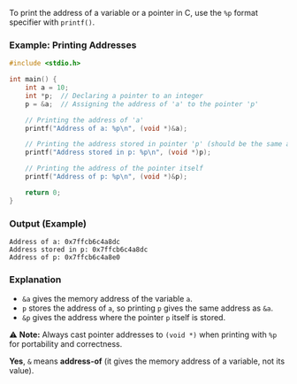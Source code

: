 To print the address of a variable or a pointer in C, use the `%p` format specifier with `printf()`.

### **Example: Printing Addresses**

```c
#include <stdio.h>

int main() {
    int a = 10;
    int *p;  // Declaring a pointer to an integer
    p = &a;  // Assigning the address of 'a' to the pointer 'p'

    // Printing the address of 'a'
    printf("Address of a: %p\n", (void *)&a);

    // Printing the address stored in pointer 'p' (should be the same as &a)
    printf("Address stored in p: %p\n", (void *)p);

    // Printing the address of the pointer itself
    printf("Address of p: %p\n", (void *)&p);

    return 0;
}
```

### **Output (Example)**

```
Address of a: 0x7ffcb6c4a8dc
Address stored in p: 0x7ffcb6c4a8dc
Address of p: 0x7ffcb6c4a8e0
```

### **Explanation**

- `&a` gives the memory address of the variable `a`.
- `p` stores the address of `a`, so printing `p` gives the same address as `&a`.
- `&p` gives the address where the pointer `p` itself is stored.

⚠️ **Note:** Always cast pointer addresses to `(void *)` when printing with `%p` for portability and correctness.


**Yes**, `&` means **address-of** (it gives the memory address of a variable, not its value).